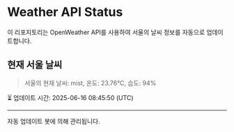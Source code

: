 
# Weather API Status

이 리포지토리는 OpenWeather API를 사용하여 서울의 날씨 정보를 자동으로 업데이트합니다.

## 현재 서울 날씨
> 서울의 현재 날씨: mist, 온도: 23.76°C, 습도: 94%

⏳ 업데이트 시간: 2025-06-16 08:45:50 (UTC)

---
자동 업데이트 봇에 의해 관리됩니다.
